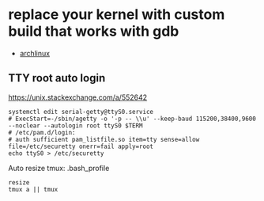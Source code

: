 # replace your kernel with custom build that works with gdb

* [archlinux](archlinux-gdb.md)

## TTY root auto login
https://unix.stackexchange.com/a/552642

```shell
systemctl edit serial-getty@ttyS0.service
# ExecStart=-/sbin/agetty -o '-p -- \\u' --keep-baud 115200,38400,9600 --noclear --autologin root ttyS0 $TERM
# /etc/pam.d/login:
# auth sufficient pam_listfile.so item=tty sense=allow file=/etc/securetty onerr=fail apply=root
echo ttyS0 > /etc/securetty
```

Auto resize tmux: .bash_profile
```
resize
tmux a || tmux
```
